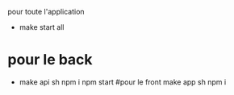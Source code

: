 pour toute l'application 
  - make start all
# pour le back
  - make api sh
      npm i
      npm start
#pour le front
  make app sh
  npm i
